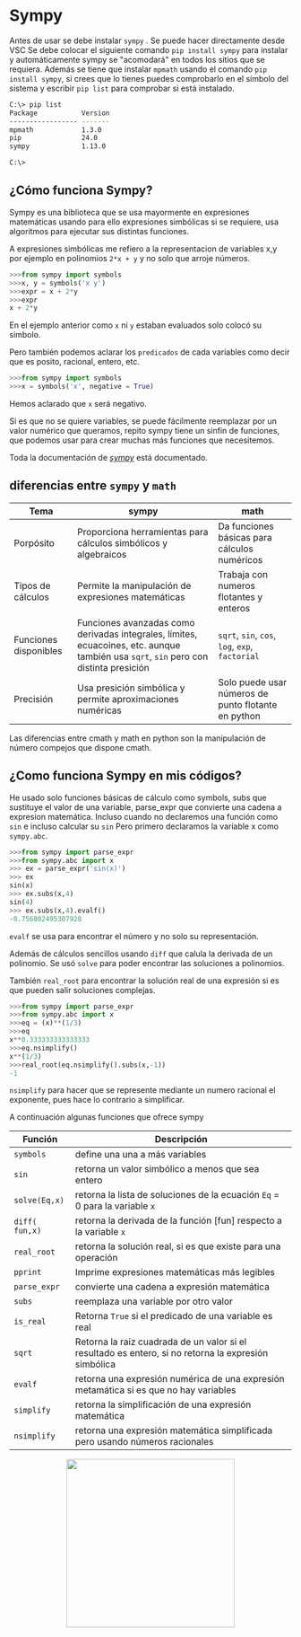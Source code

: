 # Sympy
Antes de usar se debe instalar `sympy` . Se puede hacer directamente desde VSC
Se debe colocar el siguiente comando `pip install sympy` para instalar y 
automáticamente sympy se "acomodará" en todos los sitios que se requiera.
Además se tiene que instalar `mpmath` usando el comando `pip install sympy`, 
si crees que lo tienes puedes comprobarlo en el símbolo del sistema y escribir `pip list`
para comprobar si está instalado.
```sh
C:\> pip list
Package           Version
----------------- -------
mpmath            1.3.0
pip               24.0  
sympy             1.13.0

C:\>
```

## ¿Cómo funciona Sympy?
Sympy es una biblioteca que se usa mayormente en expresiones matemáticas
usando para ello expresiones simbólicas si se requiere, usa algoritmos para
ejecutar sus distintas funciones.

A expresiones simbólicas me refiero a la representacion de variables x,y 
por ejemplo en polinomios `2*x + y` y no solo que arroje números. 
```py
>>>from sympy import symbols
>>>x, y = symbols('x y')
>>>expr = x + 2*y
>>>expr
x + 2*y
```
En el ejemplo anterior como `x` ni `y` estaban evaluados solo colocó su simbolo.

Pero también podemos aclarar los `predicados` de cada variables como decir 
que es posito, racional, entero, etc.
```py
>>>from sympy import symbols
>>>x = symbols('x', negative = True)
```
Hemos aclarado que `x` será negativo.

Si es que no se quiere variables, se puede fácilmente reemplazar por un valor 
numérico que queramos, repito sympy tiene un sinfin de funciones, que podemos 
usar para crear muchas más funciones que necesitemos.

Toda la documentación de [*sympy*](https://docs.sympy.org/latest/index.html)
está documentado.

## diferencias entre `sympy` y `math`
|Tema|sympy|math|
|---|---|---|
|Porpósito|  Proporciona herramientas para cálculos simbólicos y algebraicos| Da funciones básicas para cálculos numéricos|
|Tipos de cálculos| Permite la manipulación de expresiones matemáticas | Trabaja con numeros flotantes y enteros|
|Funciones disponibles|Funciones avanzadas como derivadas integrales, límites, ecuacoines, etc. aunque también usa `sqrt`, `sin` pero con  distinta presición| `sqrt`, `sin`, `cos`, `log`, `exp`, `factorial`|
|Precisión| Usa presición simbólica y permite aproximaciones numéricas| Solo puede usar números de punto flotante en python|

Las diferencias entre cmath y math en python son la manipulación de número compejos que dispone cmath.

## ¿Como funciona Sympy en mis códigos?
He usado solo funciones básicas de cálculo como symbols, subs que sustituye el
valor de una variable, parse_expr que convierte una cadena a expresion matemática.
Incluso cuando no declaremos una función como `sin` e incluso calcular su `sin`
Pero primero declaramos la variable x como `sympy.abc`.
```py
>>>from sympy import parse_expr
>>>from sympy.abc import x
>>> ex = parse_expr('sin(x)')
>>> ex
sin(x)
>>> ex.subs(x,4)
sin(4)
>>> ex.subs(x,4).evalf()
-0.756802495307928
```
`evalf` se usa para encontrar el número y no solo su representación.

Además de cálculos sencillos usando `diff` que calula la derivada de un polinomio.
Se usó `solve` para poder encontrar las soluciones a polinomios.

También `real_root` para encontrar la solución real de una expresión si es que pueden salir
soluciones complejas.
```py
>>>from sympy import parse_expr
>>>from sympy.abc import x
>>>eq = (x)**(1/3)
>>>eq
x**0.333333333333333
>>>eq.nsimplify()
x**(1/3)
>>>real_root(eq.nsimplify().subs(x,-1))
-1
```
`nsimplify` para hacer que se represente mediante un numero racional el exponente, pues 
hace lo contrario a simplificar.

A continuación algunas funciones que ofrece sympy 

|Función | Descripción|
|---|---|
|`symbols`| define una una a más variables|
|`sin`| retorna un valor simbólico a menos que sea entero|
|`solve(Eq,x)`| retorna la lista de soluciones de la ecuación `Eq` = 0 para la variable `x`|
|`diff( fun,x)`|retorna la derivada de la función [fun] respecto a la variable `x`|
|`real_root`| retorna la solución real, si es que existe para una operación|
|`pprint`| Imprime expresiones matemáticas más legibles |
|`parse_expr`| convierte una cadena a expresión matemática|
|`subs`| reemplaza una variable por otro valor |
|`is_real`| Retorna `True` si el predicado de una variable es real|
|`sqrt`| Retorna la raiz cuadrada de un valor si el resultado es entero, si no retorna la expresión simbólica|
|`evalf`| retorna una expresión numérica de una expresión metamática si es que no hay variables|
|`simplify`| retorna la simplificación de una expresión matemática|
|`nsimplify`| retorna una expresión matemática simplificada pero usando números racionales|
<div style="text-align: center;">
<img src="https://docs.sympy.org/latest/_images/sympy-500px.png"  width="300" height="300">
</div >